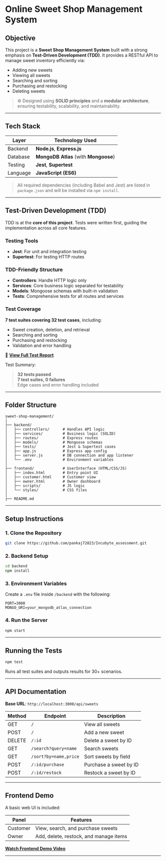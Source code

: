 #  Online Sweet Shop Management System

##  Objective

This project is a **Sweet Shop Management System** built with a strong emphasis on **Test-Driven Development (TDD)**. It provides a RESTful API to manage sweet inventory efficiently via:

*  Adding new sweets  
*  Viewing all sweets  
*  Searching and sorting  
*  Purchasing and restocking  
*  Deleting sweets  

> ⚙️ Designed using **SOLID principles** and a **modular architecture**, ensuring testability, scalability, and maintainability.

---

##  Tech Stack

| Layer    | Technology Used                      |
| -------- | ------------------------------------ |
| Backend  | **Node.js**, **Express.js**          |
| Database | **MongoDB Atlas** (with **Mongoose**) |
| Testing  | **Jest**, **Supertest**              |
| Language | **JavaScript (ES6)**                 |

> All required dependencies (including Babel and Jest) are listed in `package.json` and will be installed via `npm install`.

---

##  Test-Driven Development (TDD)

TDD is at the **core of this project**. Tests were written first, guiding the implementation across all core features.

###  Testing Tools

* **Jest**: For unit and integration testing  
* **Supertest**: For testing HTTP routes

###  TDD-Friendly Structure

* **Controllers**: Handle HTTP logic only  
* **Services**: Core business logic separated for testability  
* **Models**: Mongoose schemas with built-in validation  
* **Tests**: Comprehensive tests for all routes and services  

###  Test Coverage

**7 test suites covering 32 test cases**, including:

* Sweet creation, deletion, and retrieval  
* Searching and sorting  
* Purchasing and restocking  
* Validation and error handling  

📄 **[View Full Test Report](https://drive.google.com/file/d/1zMKCGtIwpqLwUJFJH1FMCEzqOhU6OOlF/view?usp=drive_link)**

Test Summary:

>  **32 tests passed**  
>  **7 test suites, 0 failures**  
>  Edge cases and error handling included

 

---

##  Folder Structure

```
sweet-shop-management/
│
├── backend/
│   ├── controllers/      # Handles API logic
│   ├── services/         # Business logic (SOLID)
│   ├── routes/           # Express routes
│   ├── models/           # Mongoose schemas
│   ├── tests/            # Jest & Supertest cases
│   ├── app.js            # Express app config
│   ├── server.js         # DB connection and app listener
│   └── .env              # Environment variables
│
├── frontend/             # UserInterface (HTML/CSS/JS)
│   ├── index.html        # Entry point UI
│   ├── customer.html     # Customer view
│   ├── owner.html        # Owner dashboard
│   ├── scripts/          # JS logic
│   └── styles/           # CSS files
│
├── README.md
```

---


##  Setup Instructions

### 1. Clone the Repository

```bash
git clone https://github.com/pankaj72823/Incubyte_assessment.git
```

### 2. Backend Setup

```bash
cd backend
npm install
```

### 3. Environment Variables

Create a `.env` file inside `/backend` with the following:

```env
PORT=3000
MONGO_URI=your_mongodb_atlas_connection
```

### 4. Run the Server

```bash
npm start
```

---

##  Running the Tests

```bash
npm test
```

Runs all test suites and outputs results for 30+ scenarios.

---

##  API Documentation

**Base URL**: `http://localhost:3000/api/sweets`

| Method | Endpoint              | Description                  |
|--------|-----------------------|------------------------------|
| GET    | `/`                   | View all sweets              |
| POST   | `/`                   | Add a new sweet              |
| DELETE | `/:id`                | Delete a sweet by ID         |
| GET    | `/search?query=name`  | Search sweets                |
| GET    | `/sort?by=name,price` | Sort sweets by field         |
| POST   | `/:id/purchase`       | Purchase a sweet by ID       |
| POST   | `/:id/restock`        | Restock a sweet by ID        |

---

##  Frontend Demo 

A basic web UI is included:

| Panel    | Features                               |
|----------|----------------------------------------|
| Customer | View, search, and purchase sweets      |
| Owner    | Add, delete, restock, and manage items |

 **[Watch Frontend Demo Video](https://drive.google.com/file/d/1mnp1ol4G0mMOBMf5wLfmLL4U-Yv4R8pw/view?usp=sharing)**

---
